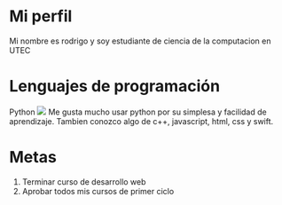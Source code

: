 # Mi perfil
Mi nombre es rodrigo y soy estudiante de ciencia de la computacion en UTEC
# Lenguajes de programación
Python <img src="https://cdn.icon-icons.com/icons2/1508/PNG/512/python_104451.png"/>
Me gusta mucho usar python por su simplesa y facilidad de aprendizaje. Tambien conozco algo de c++, javascript, html, css y swift.
# Metas
1. Terminar curso de desarrollo web
2. Aprobar todos mis cursos de primer ciclo